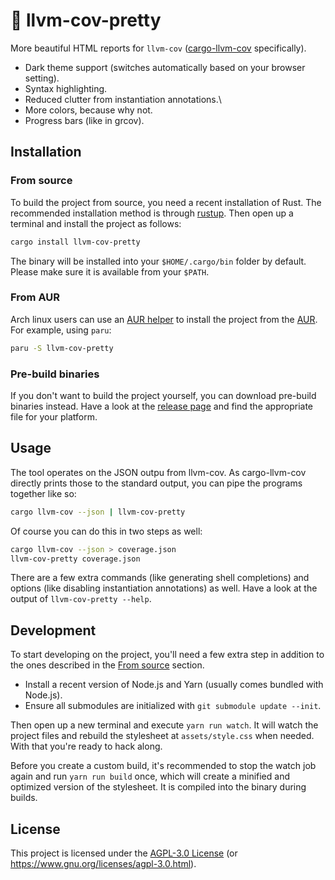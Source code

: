 # 💄 llvm-cov-pretty

More beautiful HTML reports for `llvm-cov` ([cargo-llvm-cov](https://github.com/taiki-e/cargo-llvm-cov) specifically).

- Dark theme support (switches automatically based on your browser setting).
- Syntax highlighting.
- Reduced clutter from instantiation annotations.\
- More colors, because why not.
- Progress bars (like in grcov).

## Installation

### From source

To build the project from source, you need a recent installation of Rust. The recommended installation method is through [rustup](https://rustup.rs/). Then open up a terminal and install the project as follows:

```sh
cargo install llvm-cov-pretty
```

The binary will be installed into your `$HOME/.cargo/bin` folder by default. Please make sure it is available from your `$PATH`.

### From AUR

Arch linux users can use an [AUR helper](https://wiki.archlinux.org/title/AUR_helpers) to install the project from the [AUR](https://aur.archlinux.org). For example, using `paru`:

```sh
paru -S llvm-cov-pretty
```

### Pre-build binaries

If you don't want to build the project yourself, you can download pre-build binaries instead. Have a look at the [release page](https://github.com/dnaka91/llvm-cov-pretty/releases) and find the appropriate file for your platform.

## Usage

The tool operates on the JSON outpu from llvm-cov. As cargo-llvm-cov directly prints those to the standard output, you can pipe the programs together like so:

```sh
cargo llvm-cov --json | llvm-cov-pretty
```

Of course you can do this in two steps as well:

```sh
cargo llvm-cov --json > coverage.json
llvm-cov-pretty coverage.json
```

There are a few extra commands (like generating shell completions) and options (like disabling instantiation annotations) as well. Have a look at the output of `llvm-cov-pretty --help`.

## Development

To start developing on the project, you'll need a few extra step in addition to the ones described in the [From source](#from-source) section.

- Install a recent version of Node.js and Yarn (usually comes bundled with Node.js).
- Ensure all submodules are initialized with `git submodule update --init`.

Then open up a new terminal and execute `yarn run watch`. It will watch the project files and rebuild the stylesheet at `assets/style.css` when needed. With that you're ready to hack along.

Before you create a custom build, it's recommended to stop the watch job again and run `yarn run build` once, which will create a minified and optimized version of the stylesheet. It is compiled into the binary during builds.

## License

This project is licensed under the [AGPL-3.0 License](LICENSE) (or
<https://www.gnu.org/licenses/agpl-3.0.html>).
